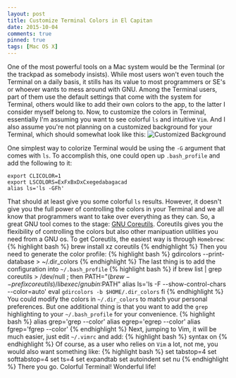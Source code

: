 ```yaml
---
layout: post
title: Customize Terminal Colors in El Capitan
date: 2015-10-04
comments: true
pinned: true
tags: [Mac OS X]
---
```


One of the most powerful tools on a Mac system would be the Terminal (or the trackpad as somebody insists). While most users won't even touch the Terminal on a daily basis, it stills has its value to most programmers or SE's or whoever wants to mess around with GNU. Among the Terminal users, part of them use the default settings that come with the system for Terminal, others would like to add their own colors to the app, to the latter I consider myself belong to. 
Now, to customize the colors in Terminal, essentially I'm assuming you want to see colorful ```ls``` and intuitive ```Vim```. And I also assume you're not planning on a customized background for your Terminal, which should somewhat look like this:
![Customized Background]({{site.url}}/img/terminal-theme-mac-os-x.jpg )


One simplest way to colorize Terminal would be using the ```-G``` argument that comes with ```ls```. To accomplish this, one could open up ```.bash_profile``` and add the following to it:

```shell
export CLICOLOR=1
export LSCOLORS=ExFxBxDxCxegedabagacad
alias ls='ls -GFh'
```

That should at least give you some colorful ```ls``` results. However, it doesn't give you the full power of controlling the colors in your Terminal and we all know that programmers want to take over everything as they can. So, a great GNU tool comes to the stage: [GNU Coreutils](http://www.gnu.org/software/coreutils/coreutils.html). Coreutils gives you the flexibility of controlling the colors but also other manipuation utilities you need from a GNU os. 
To get Coreutils, the easiest way is through ```Homebrew```:
{% highlight bash %}
brew install xz coreutils
{% endhighlight %}
Then you need to generate the color profile:
{% highlight bash %}
gdircolors --print-database > ~/.dir_colors
{% endhighlight %}
The last thing is to add the configuration into ```~/.bash_profile```
{% highlight bash %}
if brew list | grep coreutils > /dev/null ; then
  PATH="$(brew --prefix coreutils)/libexec/gnubin:$PATH"
  alias ls='ls -F --show-control-chars --color=auto'
  eval `gdircolors -b $HOME/.dir_colors`
fi
{% endhighlight %}
You could modify the colors in ```~/.dir_colors``` to match your personal preferences. But one additional thing is that you want to add the ```grep``` highlighting to your ```~/.bash_profile``` for your convenience. 
{% highlight bash %}
alias grep='grep --color'
alias egrep='egrep --color'
alias fgrep='fgrep --color'
{% endhighlight %}
Next, jumping to Vim, it will be much easier, just edit ```~/.vimrc``` and add:
{% highlight bash %}
syntax on
{% endhighlight %}
Of course, as a user who relies on ```Vim``` a lot, not me, you would also want something like: 
{% highlight bash %}
set tabstop=4
set softtabstop=4
set ts=4
set expandtab
set autoindent
set nu
{% endhighlight %}
There you go. Colorful Terminal! Wonderful life!

